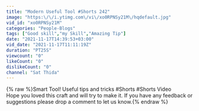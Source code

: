 ```yaml
---
title: "Modern Useful Tool #Shorts 242"
image: "https:\/\/i.ytimg.com\/vi\/xo0RPNSy21M\/hqdefault.jpg"
vid_id: "xo0RPNSy21M"
categories: "People-Blogs"
tags: ["Good skill","my Skill","Amazing Tip"]
date: "2021-11-17T14:39:53+03:00"
vid_date: "2021-11-17T11:11:19Z"
duration: "PT25S"
viewcount: "0"
likeCount: "0"
dislikeCount: "0"
channel: "Sat Thida"
---
```

{% raw %}Smart Tool! Useful tips and tricks #Shorts #Shorts Video<br />Hope you loved this craft and will try to make it. If you have any feedback or suggestions please drop a comment to let us know.{% endraw %}

